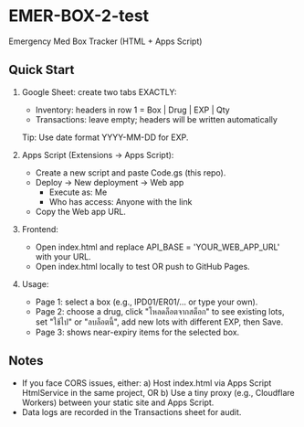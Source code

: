 # EMER-BOX-2-test
Emergency Med Box Tracker (HTML + Apps Script)

Quick Start
-----------
1) Google Sheet: create two tabs EXACTLY:
   - Inventory: headers in row 1 = Box | Drug | EXP | Qty
   - Transactions: leave empty; headers will be written automatically

   Tip: Use date format YYYY-MM-DD for EXP.

2) Apps Script (Extensions → Apps Script):
   - Create a new script and paste Code.gs (this repo).
   - Deploy → New deployment → Web app
     * Execute as: Me
     * Who has access: Anyone with the link
   - Copy the Web app URL.

3) Frontend:
   - Open index.html and replace API_BASE = 'YOUR_WEB_APP_URL' with your URL.
   - Open index.html locally to test OR push to GitHub Pages.

4) Usage:
   - Page 1: select a box (e.g., IPD01/ER01/... or type your own).
   - Page 2: choose a drug, click "โหลดล็อตจากสต็อก" to see existing lots, set "ใช้ไป" or "ลบล็อตนี้", add new lots with different EXP, then Save.
   - Page 3: shows near-expiry items for the selected box.

Notes
-----
- If you face CORS issues, either:
  a) Host index.html via Apps Script HtmlService in the same project, OR
  b) Use a tiny proxy (e.g., Cloudflare Workers) between your static site and Apps Script.
- Data logs are recorded in the Transactions sheet for audit.
